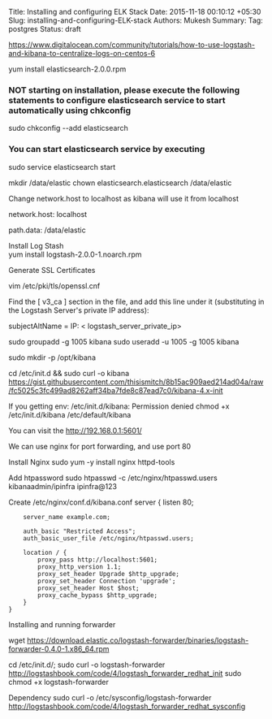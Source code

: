 Title: Installing and configuring ELK Stack
Date: 2015-11-18 00:10:12 +05:30
Slug: installing-and-configuring-ELK-stack
Authors: Mukesh
Summary:
Tag: postgres 
Status: draft

https://www.digitalocean.com/community/tutorials/how-to-use-logstash-and-kibana-to-centralize-logs-on-centos-6	


yum install elasticsearch-2.0.0.rpm

### NOT starting on installation, please execute the following statements to configure elasticsearch service to start automatically using chkconfig
 sudo chkconfig --add elasticsearch
### You can start elasticsearch service by executing
 sudo service elasticsearch start

mkdir /data/elastic
chown elasticsearch.elasticsearch /data/elastic

Change network.host to localhost as kibana will use it from localhost 	

network.host: localhost

path.data: /data/elastic


Install Log Stash 	
yum install logstash-2.0.0-1.noarch.rpm


Generate SSL Certificates

vim /etc/pki/tls/openssl.cnf

Find the [ v3_ca ] section in the file, and add this line under it (substituting in the Logstash Server's private IP address):

subjectAltName = IP: <	logstash_server_private_ip>







sudo groupadd -g 1005 kibana
sudo useradd -u 1005 -g 1005 kibana

sudo mkdir -p /opt/kibana

cd /etc/init.d && sudo curl -o kibana https://gist.githubusercontent.com/thisismitch/8b15ac909aed214ad04a/raw/fc5025c3fc499ad8262aff34ba7fde8c87ead7c0/kibana-4.x-init

If you getting env: /etc/init.d/kibana: Permission denied
chmod +x /etc/init.d/kibana /etc/default/kibana

You can visit the http://192.168.0.1:5601/ 



We can use nginx for port forwarding, and use port 80


Install Nginx 
sudo yum -y install nginx httpd-tools

Add htpassword 
sudo htpasswd -c /etc/nginx/htpasswd.users kibanaadmin/ipinfra
ipinfra@123


Create 
/etc/nginx/conf.d/kibana.conf
    server {
        listen 80;

        server_name example.com;

        auth_basic "Restricted Access";
        auth_basic_user_file /etc/nginx/htpasswd.users;

        location / {
            proxy_pass http://localhost:5601;
            proxy_http_version 1.1;
            proxy_set_header Upgrade $http_upgrade;
            proxy_set_header Connection 'upgrade';
            proxy_set_header Host $host;
            proxy_cache_bypass $http_upgrade;        
        }
    }





Installing and running forwarder

wget https://download.elastic.co/logstash-forwarder/binaries/logstash-forwarder-0.4.0-1.x86_64.rpm

cd /etc/init.d/; sudo curl -o logstash-forwarder http://logstashbook.com/code/4/logstash_forwarder_redhat_init
sudo chmod +x logstash-forwarder


Dependency 
sudo curl -o /etc/sysconfig/logstash-forwarder http://logstashbook.com/code/4/logstash_forwarder_redhat_sysconfig


